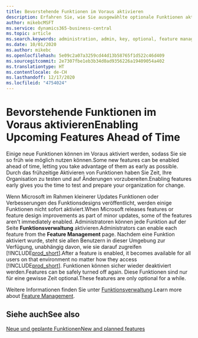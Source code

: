 ```yaml
---
title: Bevorstehende Funktionen im Voraus aktivieren
description: Erfahren Sie, wie Sie ausgewählte optionale Funktionen aktivieren, bevor sie obligatorisch werden.
author: mikebcMSFT
ms.service: dynamics365-business-central
ms.topic: article
ms.search.keywords: administration, admin, key, optional, feature management, early access, preview
ms.date: 10/01/2020
ms.author: mikebc
ms.openlocfilehash: 5e09c2a07a3259cd44d13b58765f1d522c46d409
ms.sourcegitcommit: 2e7307fbe1eb3b34d0ad9356226a19409054a402
ms.translationtype: HT
ms.contentlocale: de-CH
ms.lasthandoff: 12/17/2020
ms.locfileid: "4754024"
---
```

# <a name="enabling-upcoming-features-ahead-of-time"></a><span data-ttu-id="ac5a8-103">Bevorstehende Funktionen im Voraus aktivieren</span><span class="sxs-lookup"><span data-stu-id="ac5a8-103">Enabling Upcoming Features Ahead of Time</span></span>

<span data-ttu-id="ac5a8-104">Einige neue Funktionen können im Voraus aktiviert werden, sodass Sie sie so früh wie möglich nutzen können.</span><span class="sxs-lookup"><span data-stu-id="ac5a8-104">Some new features can be enabled ahead of time, letting you take advantage of them as early as possible.</span></span> <span data-ttu-id="ac5a8-105">Durch das frühzeitige Aktivieren von Funktionen haben Sie Zeit, Ihre Organisation zu testen und auf Änderungen vorzubereiten.</span><span class="sxs-lookup"><span data-stu-id="ac5a8-105">Enabling features early gives you the time to test and prepare your organization for change.</span></span>

<span data-ttu-id="ac5a8-106">Wenn Microsoft im Rahmen kleinerer Updates Funktionen oder Verbesserungen des Funktionsdesigns veröffentlicht, werden einige Funktionen nicht sofort aktiviert.</span><span class="sxs-lookup"><span data-stu-id="ac5a8-106">When Microsoft releases features or feature design improvements as part of minor updates, some of the features aren't immediately enabled.</span></span> <span data-ttu-id="ac5a8-107">Administratoren können jede Funktion auf der Seite **Funktionsverwaltung** aktivieren.</span><span class="sxs-lookup"><span data-stu-id="ac5a8-107">Administrators can enable each feature from the **Feature Management** page.</span></span> <span data-ttu-id="ac5a8-108">Nachdem eine Funktion aktiviert wurde, steht sie allen Benutzern in dieser Umgebung zur Verfügung, unabhängig davon, wie sie darauf zugreifen [!INCLUDE[prod_short](includes/prod_short.md)].</span><span class="sxs-lookup"><span data-stu-id="ac5a8-108">After a feature is enabled, it becomes available for all users on that environment no matter how they access [!INCLUDE[prod_short](includes/prod_short.md)].</span></span> <span data-ttu-id="ac5a8-109">Funktionen können sicher wieder deaktiviert werden.</span><span class="sxs-lookup"><span data-stu-id="ac5a8-109">Features can be safely turned off again.</span></span> <span data-ttu-id="ac5a8-110">Diese Funktionen sind nur für eine gewisse Zeit optional.</span><span class="sxs-lookup"><span data-stu-id="ac5a8-110">These features are only optional for a while.</span></span>

<span data-ttu-id="ac5a8-111">Weitere Informationen finden Sie unter [Funktionsverwaltung](/dynamics365/business-central/dev-itpro/administration/feature-management).</span><span class="sxs-lookup"><span data-stu-id="ac5a8-111">Learn more about [Feature Management](/dynamics365/business-central/dev-itpro/administration/feature-management).</span></span>  

## <a name="see-also"></a><span data-ttu-id="ac5a8-112">Siehe auch</span><span class="sxs-lookup"><span data-stu-id="ac5a8-112">See also</span></span>

[<span data-ttu-id="ac5a8-113">Neue und geplante Funktionen</span><span class="sxs-lookup"><span data-stu-id="ac5a8-113">New and planned features</span></span>](https://aka.ms/Dynamics365ReleasePlan)  
